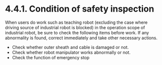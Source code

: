 ﻿# 4.4.1. Condition of safety inspection

When users do work such as teaching robot (excluding the case where driving source of industrial robot is blocked) in the operation scope of industrial robot, be sure to check the following items before work. If any abnormality is found, correct immediately and take other necessary actions.

*	Check whether outer sheath and cable is damaged or not.
*	Check whether robot manipulator works abnormally or not.
*	Check the function of emergency stop
 

